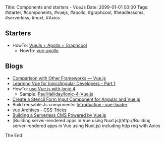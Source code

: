 Title: Components and starters - VueJs
Date: 2099-01-01 00:00
Tags: #starter, #components, #vuejs, #apollo, #graphcool, #headlesscms, #serverless, #nuxt, #Axios

## Starters

* HowTo: [VueJs + Apollo + Graphcool](https://github.com/graphcool-examples/vue-graphql/tree/master/quickstart-with-apollo)
  * HowTo: [vue-apollo](https://github.com/Akryum/vue-apollo)

## Blogs

* [Comparison with Other Frameworks — Vue.js](https://vuejs.org/v2/guide/comparison.html)
* [Learning Vue for Ionic/Angular Developers - Part 1](https://www.joshmorony.com/learning-vue-for-ionicangular-developers-part-1/)
* HowTo: [use Vue.js with Ionic 4](https://blog.paulhalliday.io/2017/10/04/how-to-use-vue-js-with-ionic-4/)
  * Sample: [PaulHalliday/Ionic-4-Vue.js](https://github.com/PaulHalliday/Ionic-4-Vue.js)
* [Create a Stencil Form Input Component for Angular and Vue.js](http://cindyliuyn.me/blog/2017/10/14/Write-And-Use-A-Stencil-Web-Component)
* Build reusable Js components: [Introduction · vue-loader](https://vue-loader.vuejs.org/en/)
* [vue Archives - CSS-Tricks](https://css-tricks.com/tag/vue/)
* [Building a Serverless CMS Powered by Vue.js](https://css-tricks.com/building-serverless-cms-powered-vue-js/)
* [Building server-rendered apps in Vue using Nuxt.js](http://Building server-rendered apps in Vue using Nuxt.js) including http req with Axios

The End
